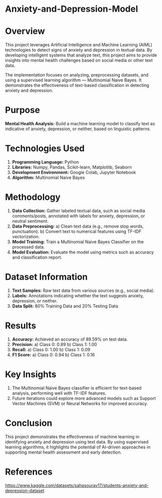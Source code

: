 # Anxiety-and-Depression-Model

# Overview
This project leverages Artificial Intelligence and Machine Learning (AIML) technologies to detect signs of anxiety and depression in textual data. By developing intelligent systems that analyze text, this project aims to provide insights into mental health challenges based on social media or other text data.

The implementation focuses on analyzing, preprocessing datasets, and using a supervised learning algorithm — Multinomial Naive Bayes. It demonstrates the effectiveness of text-based classification in detecting anxiety and depression.

# Purpose
**Mental Health Analysis:** Build a machine learning model to classify text as indicative of anxiety, depression, or neither, based on linguistic patterns.

# Technologies Used
1. **Programming Language:** Python
2. **Libraries:** Numpy, Pandas, Scikit-learn, Matplotlib, Seaborn
3. **Development Environment:** Google Colab, Jupyter Notebook
4. **Algorithm:** Multinomial Naive Bayes

# Methodology
1. **Data Collection:** Gather labeled textual data, such as social media comments/posts, annotated with labels for anxiety, depression, or neutral sentiment.
2. **Data Preprocessing:**
   a) Clean text data (e.g., remove stop words, punctuation).
   b) Convert text to numerical features using TF-IDF vectorization.
3. **Model Training:** Train a Multinomial Naive Bayes Classifier on the processed data.
4. **Model Evaluation:** Evaluate the model using metrics such as accuracy and classification report.

# Dataset Information
1. **Text Samples:** Raw text data from various sources (e.g., social media).
2. **Labels:** Annotations indicating whether the text suggests anxiety, depression, or neither.
3. **Data Split:** 80% Training Data and 20% Testing Data

# Results
1. **Accuracy:** Achieved an accuracy of 89.59% on test data.
2. **Precision:**
   a) Class 0: 0.89
   b) Class 1: 1.00
3. **Recall:**
   a) Class 0: 1.00
   b) Class 1: 0.09
4. **F1 Score:**
   a) Class 0: 0.94
   b) Class 1: 0.16

# Key Insights
1. The Multinomial Naive Bayes classifier is efficient for text-based analysis, performing well with TF-IDF features.
2. Future iterations could explore more advanced models such as Support Vector Machines (SVM) or Neural Networks for improved accuracy.

# Conclusion
This project demonstrates the effectiveness of machine learning in identifying anxiety and depression using text data. By using supervised learning algorithms, it highlights the potential of AI-driven approaches in supporting mental health assessment and early detection.

# References
https://www.kaggle.com/datasets/sahasourav17/students-anxiety-and-depression-dataset
